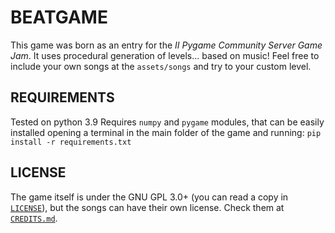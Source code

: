 # BEATGAME
This game was born as an entry for the _II Pygame Community Server Game Jam_.
It uses procedural generation of levels... based on music!
Feel free to include your own songs at the `assets/songs` and try to your custom level.

## REQUIREMENTS
Tested on python 3.9
Requires `numpy` and `pygame` modules, that can be easily installed opening a terminal in the main folder of the game and running:
```pip install -r requirements.txt```

## LICENSE
The game itself is under the GNU GPL 3.0+ (you can read a copy in [`LICENSE`](LICENSE)), but the songs can have their own license. Check them at [`CREDITS.md`](CREDITS.md).
